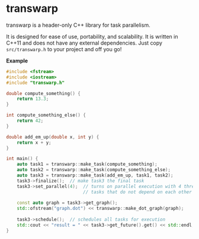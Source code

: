 # transwarp

transwarp is a header-only C++ library for task parallelism.

It is designed for ease of use, portability, and scalability. It is written in 
C++11 and does not have any external dependencies. Just copy `src/transwarp.h` 
to your project and off you go!

**Example**

```cpp
#include <fstream>
#include <iostream>
#include "transwarp.h"

double compute_something() {
    return 13.3;
}

int compute_something_else() {
    return 42;
}

double add_em_up(double x, int y) {
    return x + y;
}

int main() {
    auto task1 = transwarp::make_task(compute_something);
    auto task2 = transwarp::make_task(compute_something_else);
    auto task3 = transwarp::make_task(add_em_up, task1, task2);
    task3->finalize();  // make task3 the final task
    task3->set_parallel(4);  // turns on parallel execution with 4 threads for 
                             // tasks that do not depend on each other 
    
    const auto graph = task3->get_graph();
    std::ofstream("graph.dot") << transwarp::make_dot_graph(graph);
    
    task3->schedule();  // schedules all tasks for execution
    std::cout << "result = " << task3->get_future().get() << std::endl;
}
```
